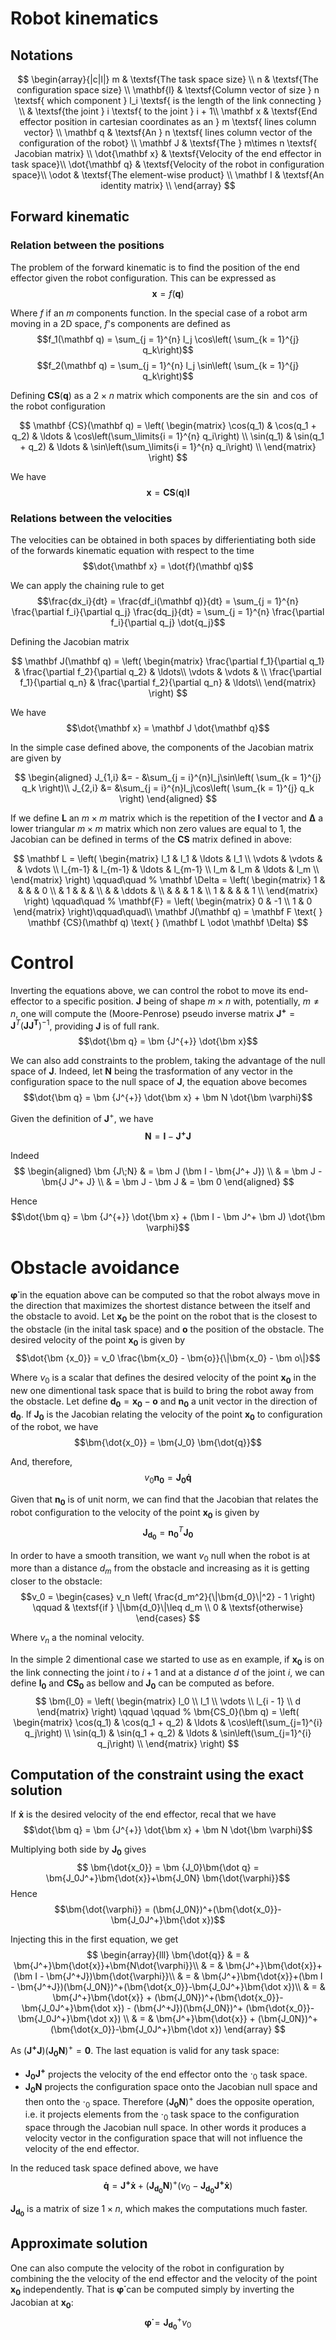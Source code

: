 # Robot kinematics

## Notations

$$
\begin{array}{|c|l|}
   m &
   \textsf{The task space size} \\
   n &
   \textsf{The configuration space size} \\
   \mathbf{l} &
   \textsf{Column vector of size } n \textsf{ which component } l_i \textsf{ is the length of the link connecting } \\ 
         & \textsf{the joint } i \textsf{ to the joint } i + 1\\
   \mathbf x & 
   \textsf{End effector position in cartesian coordinates as an } m \textsf{ lines column vector}  \\
   \mathbf q & 
   \textsf{An } n \textsf{ lines column vector of the configuration of the robot}  \\
   \mathbf J & 
   \textsf{The } m\times n  \textsf{ Jacobian matrix}  \\
   \dot{\mathbf x} & \textsf{Velocity of the end effector in task space}\\
   \dot{\mathbf q} & \textsf{Velocity of the robot in configuration space}\\
   \odot & \textsf{The element-wise product} \\
   \mathbf I & \textsf{An identity matrix} \\
\end{array}
$$

## Forward kinematic

### Relation between the positions

The problem of the forward kinematic is to find the position of the end effector given the robot configuration. This can be expressed as
$$\mathbf x = f(\mathbf q)$$

Where $f$ if an $m$ components function. In the special case of a robot arm moving in a 2D space, $f$'s components are defined as
$$f_1(\mathbf q) = \sum_{j = 1}^{n} l_j \cos\left( \sum_{k = 1}^{j} q_k\right)$$
$$f_2(\mathbf q) = \sum_{j = 1}^{n} l_j \sin\left( \sum_{k = 1}^{j} q_k\right)$$

Defining $\mathbf {CS}(\mathbf q)$ as a $2\times n$ matrix which components are the $\sin$ and $\cos$ of the robot configuration

$$
\mathbf {CS}(\mathbf q) = \left(
 \begin{matrix}
    \cos(q_1)       & 
    \cos(q_1 + q_2) & 
    \ldots          &
    \cos\left(\sum_\limits{i = 1}^{n} q_i\right) \\ 
    \sin(q_1)       & 
    \sin(q_1 + q_2) & 
    \ldots          &
    \sin\left(\sum_\limits{i = 1}^{n} q_i\right) \\ 
  \end{matrix}  \right)
$$

We have
$$\mathbf x = \mathbf {CS}(\mathbf q) \mathbf l$$


### Relations between the velocities
The velocities can be obtained in both spaces by differientiating both side of the forwards kinematic equation with respect to the time
$$\dot{\mathbf x} = \dot{f}(\mathbf q)$$

We can apply the chaining rule to get
$$\frac{dx_i}{dt} = \frac{df_i(\mathbf q)}{dt} = \sum_{j = 1}^{n} \frac{\partial f_i}{\partial q_j} \frac{dq_j}{dt} = \sum_{j = 1}^{n} \frac{\partial f_i}{\partial q_j} \dot{q_j}$$ 

Defining the Jacobian matrix

$$
\mathbf J(\mathbf q) = \left(
 \begin{matrix}
    \frac{\partial f_1}{\partial q_1} & 
    \frac{\partial f_2}{\partial q_2} & 
    \ldots\\ 
    \vdots & \vdots & \\ 
    \frac{\partial f_1}{\partial q_n} & 
    \frac{\partial f_2}{\partial q_n} & 
    \ldots\\ 
  \end{matrix}  \right)
$$

We have 
$$\dot{\mathbf x} = \mathbf J \dot{\mathbf q}$$

In the simple case defined above, the components of the Jacobian matrix are given by

$$
\begin{aligned} 
J_{1,i} &= - &\sum_{j = i}^{n}l_j\sin\left( \sum_{k = 1}^{j} q_k \right)\\
J_{2,i} &= &\sum_{j = i}^{n}l_j\cos\left( \sum_{k = 1}^{j} q_k \right)
\end{aligned}
$$

If we define $\mathbf L$ an $m\times m$ matrix which is the repetition of the $\mathbf l$ vector and $\mathbf\Delta$ a lower triangular $m\times m$ matrix which non zero values are equal to 1, the Jacobian can be defined in terms of the $\mathbf {CS}$ matrix defined in above:

$$
\mathbf L = \left(
 \begin{matrix}
    l_1     & l_1     & \ldots & l_1     \\
    \vdots  & \vdots  &        & \vdots  \\ 
    l_{m-1} & l_{m-1} & \ldots & l_{m-1} \\
    l_m     & l_m     & \ldots & l_m     \\
  \end{matrix}  \right) \qquad\quad
%
\mathbf \Delta = \left(
 \begin{matrix}
    1       &         &        &   & 0   \\
            & 1       &        &   &     \\
            &         & \ddots &         \\ 
            &         &        & 1 &     \\
    1       &         &        &   & 1   \\
  \end{matrix}  \right) \qquad\quad
%
\mathbf{F} = \left( \begin{matrix} 0 & -1 \\
                                   1 & 0  
                    \end{matrix} \right)\qquad\quad\\
\mathbf J(\mathbf q) = \mathbf F \text{ } \mathbf {CS}(\mathbf q) \text{ } (\mathbf L \odot \mathbf \Delta)
$$

# Control

Inverting the equations above, we can control the robot to move its end-effector to a specific position. $\bm J$ being of shape $m\times n$ with, potentially, $m \neq n$, one will compute the (Moore-Penrose) pseudo inverse matrix $\bm {J^{+}} = \bm J^T (\bm{ JJ^T})^{-1}$, providing $\bm J$ is of full rank.
$$\dot{\bm q} = \bm {J^{+}} \dot{\bm x}$$

We can also add constraints to the problem, taking the advantage of the null space of $\bm J$. Indeed, let $\bm N$ being the trasformation of any vector in the configuration space to the null space of $\bm J$, the equation above becomes
$$\dot{\bm q} = \bm {J^{+}} \dot{\bm x} + \bm N  \dot{\bm \varphi}$$

Given the definition of $\bm J^{+}$, we have
$$\bm N = \bm I - \bm{J^+J}$$

Indeed
$$
\begin{aligned}
\bm {J\;N} & = \bm J (\bm I - \bm{J^+ J})   \\
           & = \bm J - \bm{J J^+ J}  \\ 
           & = \bm J - \bm J
           & =  \bm 0 
\end{aligned}
$$

Hence
$$\dot{\bm q} = \bm {J^{+}} \dot{\bm x} + (\bm I - \bm J^+ \bm J) \dot{\bm \varphi}$$

# Obstacle avoidance

$\bm{\dot{\varphi}}$ in the equation above can be computed so that the robot always move in the direction that maximizes the shortest distance between the itself and the obstacle to avoid. Let $\bm{x_0}$ be the point on the robot that is the closest to the obstacle (in the inital task space) and $\bm o$ the position of the obstacle. The desired velocity of the point $\bm{x_0}$ is given by
$$\dot{\bm {x_0}} = v_0 \frac{\bm{x_0} - \bm{o}}{\|\bm{x_0} - \bm o\|}$$

Where $v_0$ is a scalar that defines the desired velocity of the point $\bm{x_0}$ in the new one dimentional task space that is build to bring the robot away from the obstacle. Let define $\bm{d_0} = \bm{x_0} - \bm o$ and $\bm{n_0}$ a unit vector in the direction of $\bm{d_0}$. If $\bm{J_0}$ is the Jacobian relating the velocity of the point $\bm{x_0}$ to configuration of the robot, we have
$$\bm{\dot{x_0}} = \bm{J_0} \bm{\dot{q}}$$

And, therefore,
$$v_0\bm{n_0} = \bm{J_0} \bm{\dot{q}}$$

Given that $\bm{n_0}$ is of unit norm, we can find that the Jacobian that relates the robot configuration to the velocity of the point $\bm{x_0}$ is given by
$$\bm{J_{d_0}} = \bm{n_0}^T\bm{J_0}$$

In order to have a smooth transition, we want $v_0$ null when the robot is at more than a distance $d_m$ from the obstacle and increasing as it is getting closer to the obstacle:
$$v_0 = 
\begin{cases}
v_n \left( \frac{d_m^2}{\|\bm{d_0}\|^2} - 1 \right) \qquad & \textsf{if } \|\bm{d_0}\|\leq d_m \\
0 & \textsf{otherwise}
\end{cases}
$$ 

Where $v_n$ a the nominal velocity.

In the simple 2 dimentional case we started to use as en example, if $\bm{x_0}$ is on the link connecting the joint $i$ to $i + 1$ and at a distance $d$ of the joint $i$, we can define $\bm {l_0}$ and $\bm{CS_0}$ as bellow and $\bm{J_0}$ can be computed as before.
$$
\bm{l_0} =
\left(
\begin{matrix}
  l_0 \\ l_1 \\ \vdots \\ l_{i - 1} \\ d
\end{matrix}
\right) \qquad \qquad
%
\bm{CS_0}(\bm q) =
\left(
\begin{matrix}
  \cos(q_1) & \cos(q_1 + q_2) & \ldots & \cos\left(\sum_{j=1}^{i} q_j\right) \\
  \sin(q_1) & \sin(q_1 + q_2) & \ldots & \sin\left(\sum_{j=1}^{i} q_j\right) \\
\end{matrix}
\right) 
$$


## Computation of the constraint using the exact solution

If $\bm{\dot{x}}$ is the desired velocity of the end effector, recal that we have
$$\dot{\bm q} = \bm {J^{+}} \dot{\bm x} + \bm N \dot{\bm \varphi}$$

Multiplying both side by $\bm {J_{0}}$ gives
$$ \bm{\dot{x_0}} = \bm {J_0}\bm{\dot q} = \bm{J_0J^+}\bm{\dot{x}}+\bm{J_0N} \bm{\dot{\varphi}}$$
Hence
$$\bm{\dot{\varphi}} = (\bm{J_0N})^+(\bm{\dot{x_0}}-\bm{J_0J^+}\bm{\dot x})$$

Injecting this in the first equation, we get
$$
\begin{array}{lll}
  \bm{\dot{q}} & = & \bm{J^+}\bm{\dot{x}}+\bm{N\dot{\varphi}}\\
               & = & \bm{J^+}\bm{\dot{x}}+(\bm I - \bm{J^+J})\bm{\dot{\varphi}}\\
               & = & \bm{J^+}\bm{\dot{x}}+(\bm I - \bm{J^+J})(\bm{J_0N})^+(\bm{\dot{x_0}}-\bm{J_0J^+}\bm{\dot x})\\
               & = & \bm{J^+}\bm{\dot{x}} + (\bm{J_0N})^+(\bm{\dot{x_0}}-\bm{J_0J^+}\bm{\dot x}) - (\bm{J^+J})(\bm{J_0N})^+ (\bm{\dot{x_0}}-\bm{J_0J^+}\bm{\dot x}) \\
& = & \bm{J^+}\bm{\dot{x}} + (\bm{J_0N})^+(\bm{\dot{x_0}}-\bm{J_0J^+}\bm{\dot x}) \end{array}
$$

As $(\bm{J^+J})(\bm{J_0N})^+ = \bm{0}$. The last equation is valid for any task space:
 - $\bm{J_0J^+}$ projects the velocity of the end effector onto the $\cdot_0$ task space.
 - $\bm{J_0N}$ projects the configuration space onto the Jacobian null space and then onto the $\cdot_0$ space. Therefore $(\bm{J_0N})^+$ does the opposite operation, i.e. it projects elements from the $\cdot_0$ task space to the configuration space through the Jacobian null space. In other words it produces a velocity vector in the configuration space that will not influence the velocity of the end effector.

In the reduced task space defined above, we have
$$
\bm{\dot{q}} = \bm{J^+}\bm{\dot{x}} + (\bm{J_{d_0}N})^+(v_0 -\bm{J_{d_0}J^+}\bm{\dot x}) 
$$

$\bm{J_{d_0}}$ is a matrix of size $1\times n$, which makes the computations much faster.


## Approximate solution

One can also compute the velocity of the robot in configuration by combining the the velocity of the end effector and the velocity of the point $\bm{x_0}$ independently. That is $\bm{\dot{\varphi}}$ can be computed simply by inverting the Jacobian at $\bm{x_0}$:
$$\bm{\dot{\varphi}} = \bm{J_{d_0}}^+v_0$$

